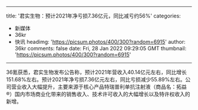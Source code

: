 
---
title: '君实生物：预计2021年净亏损7.36亿元，同比减亏约56%'
categories: 
 - 新媒体
 - 36kr
 - 快讯
headimg: 'https://picsum.photos/400/300?random=6915'
author: 36kr
comments: false
date: Fri, 28 Jan 2022 09:29:05 GMT
thumbnail: 'https://picsum.photos/400/300?random=6915'
---

<div>   
36氪获悉，君实生物发布公告称，预计2021年营收入40.14亿元左右，同比增长151.68%左右。预计2021年净亏损7.36亿元左右，同比亏损减少55.89%左右。公司营业收入大幅提升，主要来源于核心产品特瑞普利单抗注射液（商品名：拓益®）国内市场商业化带来的销售收入、技术许可收入的大幅增长以及特许权收入的新增。  
</div>
            